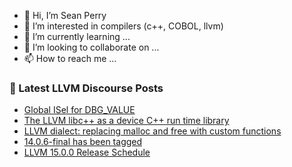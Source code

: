 - 👋 Hi, I’m Sean Perry
- 👀 I’m interested in compilers (c++, COBOL, llvm)
- 🌱 I’m currently learning ...
- 💞️ I’m looking to collaborate on ...
- 📫 How to reach me ...

<!---
s66perry/s66perry is a ✨ special ✨ repository because its `README.md` (this file) appears on your GitHub profile.
You can click the Preview link to take a look at your changes.
--->
### 📕 Latest LLVM Discourse Posts

<!-- DISCOURSE-LLVM:START -->
- [Global ISel for DBG_VALUE](https://discourse.llvm.org/t/global-isel-for-dbg-value/63488#post_3)
- [The LLVM libc++ as a device C++ run time library](https://discourse.llvm.org/t/the-llvm-libc-as-a-device-c-run-time-library/63439#post_7)
- [LLVM dialect: replacing malloc and free with custom functions](https://discourse.llvm.org/t/llvm-dialect-replacing-malloc-and-free-with-custom-functions/63481#post_4)
- [14.0.6-final has been tagged](https://discourse.llvm.org/t/14-0-6-final-has-been-tagged/63432#post_6)
- [LLVM 15.0.0 Release Schedule](https://discourse.llvm.org/t/llvm-15-0-0-release-schedule/63495#post_3)
<!-- DISCOURSE-LLVM:END -->
